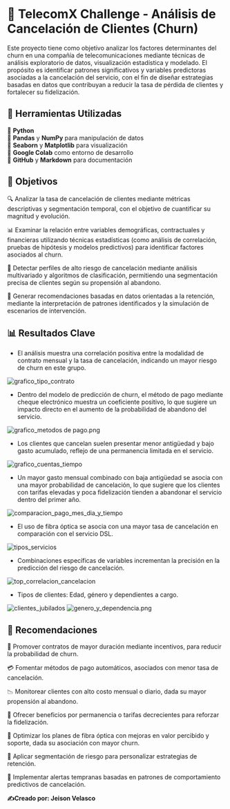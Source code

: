 # 📡 **TelecomX Challenge - Análisis de Cancelación de Clientes (Churn)**

Este proyecto tiene como objetivo analizar los factores determinantes del churn en una compañía de telecomunicaciones mediante técnicas de análisis exploratorio de datos, visualización estadística y modelado. El propósito es identificar patrones significativos y variables predictoras asociadas a la cancelación del servicio, con el fin de diseñar estrategias basadas en datos que contribuyan a reducir la tasa de pérdida de clientes y fortalecer su fidelización.

## 🧰 **Herramientas Utilizadas**

🔸 **Python**  
🔸 **Pandas** y **NumPy** para manipulación de datos  
🔸 **Seaborn** y **Matplotlib** para visualización  
🔸 **Google Colab** como entorno de desarrollo  
🔸 **GitHub** y **Markdown** para documentación

## 📌 **Objetivos**

🔍 Analizar la tasa de cancelación de clientes mediante métricas descriptivas y segmentación temporal, con el objetivo de cuantificar su magnitud y evolución.

📊 Examinar la relación entre variables demográficas, contractuales y financieras utilizando técnicas estadísticas (como análisis de correlación, pruebas de hipótesis y modelos predictivos) para identificar factores asociados al churn.

🧠 Detectar perfiles de alto riesgo de cancelación mediante análisis multivariado y algoritmos de clasificación, permitiendo una segmentación precisa de clientes según su propensión al abandono.

📌 Generar recomendaciones basadas en datos orientadas a la retención, mediante la interpretación de patrones identificados y la simulación de escenarios de intervención.

## 📊 **Resultados Clave**

- El análisis muestra una correlación positiva entre la modalidad de contrato mensual y la tasa de cancelación, indicando un mayor riesgo de churn en este grupo.
  
![grafico_tipo_contrato](Graficas/grafico_tipo_contrato.png)

- Dentro del modelo de predicción de churn, el método de pago mediante cheque electrónico muestra un coeficiente positivo, lo que sugiere un impacto directo en el aumento de la probabilidad de abandono del servicio.
  
![grafico_metodos de pago.png](Graficas/grafico_metodos_pago.png)

- Los clientes que cancelan suelen presentar menor antigüedad y bajo gasto acumulado, reflejo de una permanencia limitada en el servicio.

![grafico_cuentas_tiempo](Graficas/grafico_cuentas_tiempo.png)

- Un mayor gasto mensual combinado con baja antigüedad se asocia con una mayor probabilidad de cancelación, lo que sugiere que los clientes con tarifas elevadas y poca fidelización tienden a abandonar el servicio dentro del primer año.
  
![comparacion_pago_mes_dia_y_tiempo](Graficas/comparacion_pago_mes_dia_y_tiempo.png)

- El uso de fibra óptica se asocia con una mayor tasa de cancelación en comparación con el servicio DSL.
  
![tipos_servicios](Graficas/tipos_servicios.png)

- Combinaciones específicas de variables incrementan la precisión en la predicción del riesgo de cancelación.
  
![top_correlacion_cancelacion](Graficas/top_correlacion_cancelacion.png)

- Tipos de clientes: Edad, género y dependientes a cargo.
  
![clientes_jubilados](Graficas/clientes_jubilados.png)
![genero_y_dependencia.png](Graficas/genero_y_dependencia.png)

## 🔧 **Recomendaciones**

🧭 Promover contratos de mayor duración mediante incentivos, para reducir la probabilidad de churn.

💳 Fomentar métodos de pago automáticos, asociados con menor tasa de cancelación.

📉 Monitorear clientes con alto costo mensual o diario, dada su mayor propensión al abandono.

🎯 Ofrecer beneficios por permanencia o tarifas decrecientes para reforzar la fidelización.

🔌 Optimizar los planes de fibra óptica con mejoras en valor percibido y soporte, dada su asociación con mayor churn.

🧬 Aplicar segmentación de riesgo para personalizar estrategias de retención.

🚨 Implementar alertas tempranas basadas en patrones de comportamiento predictivos de cancelación.



**✍️Creado por: Jeison Velasco**


